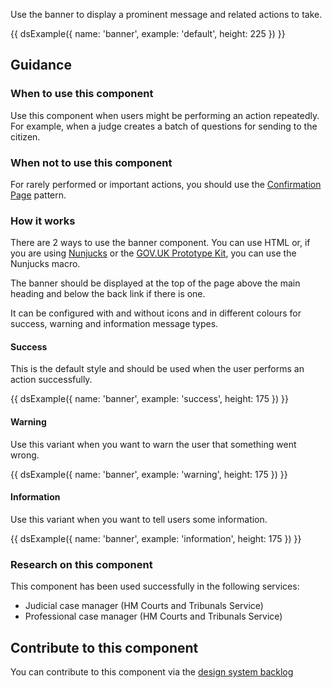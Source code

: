 Use the banner to display a prominent message and related actions to take.

{{ dsExample({
  name: 'banner',
  example: 'default',
  height: 225
}) }}

## Guidance

### When to use this component

Use this component when users might be performing an action repeatedly. For example, when a judge creates a batch of questions for sending to the citizen.

### When not to use this component

For rarely performed or important actions, you should use the [Confirmation Page](https://design-system.service.gov.uk/patterns/confirmation-pages/) pattern.

### How it works

There are 2 ways to use the banner component. You can use HTML or, if you are using [Nunjucks](https://mozilla.github.io/nunjucks/) or the [GOV.UK Prototype Kit](https://govuk-prototype-kit.herokuapp.com/), you can use the Nunjucks macro.

The banner should be displayed at the top of the page above the main heading and below the back link if there is one.

It can be configured with and without icons and in different colours for success, warning and information message types.

#### Success

This is the default style and should be used when the user performs an action successfully.

{{ dsExample({
  name: 'banner',
  example: 'success',
  height: 175
}) }}

#### Warning

Use this variant when you want to warn the user that something went wrong.

{{ dsExample({
  name: 'banner',
  example: 'warning',
  height: 175
}) }}

#### Information

Use this variant when you want to tell users some information.

{{ dsExample({
  name: 'banner',
  example: 'information',
  height: 175
}) }}

### Research on this component

This component has been used successfully in the following services:

- Judicial case manager (HM Courts and Tribunals Service)
- Professional case manager (HM Courts and Tribunals Service)

## Contribute to this component

You can contribute to this component via the [design system backlog](https://github.com/ministryofjustice/mojdt-design-system-backlog/)